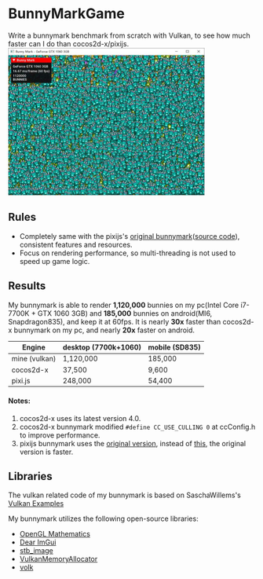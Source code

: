 # BunnyMarkGame

Write a bunnymark benchmark from scratch with Vulkan, to see how much faster can I do than cocos2d-x/pixijs.
<img src="https://github.com/re-esper/BunnyMarkGame/blob/master/screenshot/my-bunnymark-windows.jpg" width="400" height="300">

## Rules
* Completely same with the pixijs's [original bunnymark](https://www.goodboydigital.com/pixijs/bunnymark/)([source code](https://www.goodboydigital.com/pixijs/bunnymark/js/bunnyBenchMark.js)), consistent features and resources.
* Focus on rendering performance, so multi-threading is not used to speed up game logic.


## Results
My bunnymark is able to render **1,120,000** bunnies on my pc(Intel Core i7-7700K + GTX 1060 3GB) and **185,000** bunnies on android(MI6, Snapdragon835), and keep it at 60fps. It is nearly **30x** faster than cocos2d-x bunnymark on my pc, and nearly **20x** faster on android.

| Engine       | desktop (7700k+1060)        | mobile (SD835)  |
| ------------ | ------------ | ------------ |
| mine (vulkan) | 1,120,000     | 185,000     |
| cocos2d-x    | 37,500    | 9,600    |
| pixi.js      | 248,000   | 54,400  |

#### Notes:
1. cocos2d-x uses its latest version 4.0.
2. cocos2d-x bunnymark modified `#define CC_USE_CULLING 0` at ccConfig.h to improve performance.
3. pixijs bunnymark uses the [original version](https://www.goodboydigital.com/pixijs/bunnymark/), instead of [this](https://pixijs.io/bunny-mark/), the original version is faster.

## Libraries
The vulkan related code of my bunnymark is based on SaschaWillems's [Vulkan Examples](https://github.com/SaschaWillems/Vulkan)

My bunnymark utilizes the following open-source libraries:
* [OpenGL Mathematics](https://github.com/g-truc/glm)
* [Dear ImGui](https://github.com/ocornut/imgui)
* [stb_image](https://github.com/nothings/stb)
* [VulkanMemoryAllocator](https://github.com/GPUOpen-LibrariesAndSDKs/VulkanMemoryAllocator)
* [volk](https://github.com/zeux/volk)
